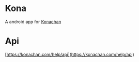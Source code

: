 # Kona

A android app for [Konachan](https://konachan.com/)

# Api

[https://konachan.com/help/api](https://konachan.com/help/api)